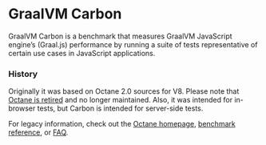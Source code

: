 # GraalVM Carbon

GraalVM Carbon is a benchmark that measures GraalVM JavaScript engine’s (Graal.js) performance by running a suite of tests representative of certain use cases in JavaScript applications.

### History

Originally it was based on Octane 2.0 sources for V8. Please note that [Octane is retired](https://v8project.blogspot.com/2017/04/retiring-octane.html) and no longer maintained. Also, it was intended for in-browser tests, but Carbon is intended for server-side tests.

For legacy information, check out the [Octane homepage](https://developers.google.com/octane/), [benchmark reference](https://developers.google.com/octane/benchmark), or [FAQ](https://developers.google.com/octane/faq).
